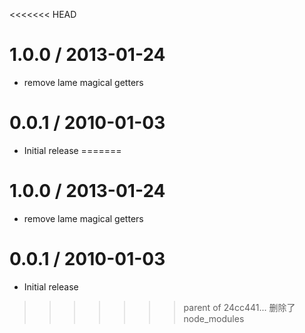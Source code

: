 <<<<<<< HEAD

1.0.0 / 2013-01-24 
==================

  * remove lame magical getters

0.0.1 / 2010-01-03
==================

  * Initial release
=======

1.0.0 / 2013-01-24 
==================

  * remove lame magical getters

0.0.1 / 2010-01-03
==================

  * Initial release
>>>>>>> parent of 24cc441... 删除了node_modules
